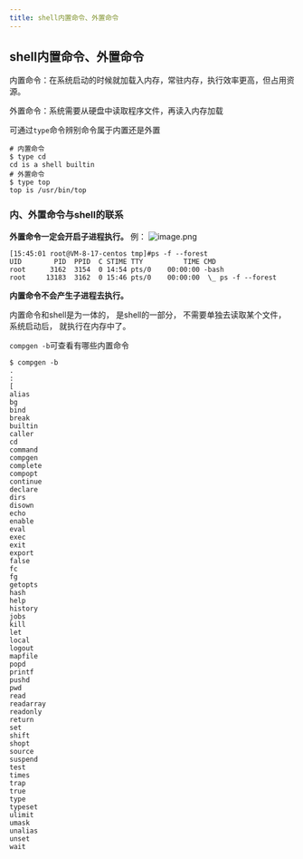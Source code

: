 ```yaml
---
title: shell内置命令、外置命令
---
```




## shell内置命令、外置命令

内置命令：在系统启动的时候就加载入内存，常驻内存，执行效率更高，但占用资源。

外置命令：系统需要从硬盘中读取程序文件，再读入内存加载

可通过`type`命令辨别命令属于内置还是外置

```shell
# 内置命令
$ type cd
cd is a shell builtin
# 外置命令
$ type top
top is /usr/bin/top
```


### 内、外置命令与shell的联系
**外置命令一定会开启子进程执行。**
例：
![image.png](https://leo-1258140835.cos.ap-guangzhou.myqcloud.com/blogimages/1656400761000-55265eff-eea2-4a6e-83de-9e75c8d93226.png)



```shell
[15:45:01 root@VM-8-17-centos tmp]#ps -f --forest
UID        PID  PPID  C STIME TTY          TIME CMD
root      3162  3154  0 14:54 pts/0    00:00:00 -bash
root     13183  3162  0 15:46 pts/0    00:00:00  \_ ps -f --forest
```

**内置命令不会产生子进程去执行。**

内置命令和shell是为一体的， 是shell的一部分， 不需要单独去读取某个文件， 系统启动后， 就执行在内存中了。

`compgen -b`可查看有哪些内置命令

```shell
$ compgen -b
.
:
[
alias
bg
bind
break
builtin
caller
cd
command
compgen
complete
compopt
continue
declare
dirs
disown
echo
enable
eval
exec
exit
export
false
fc
fg
getopts
hash
help
history
jobs
kill
let
local
logout
mapfile
popd
printf
pushd
pwd
read
readarray
readonly
return
set
shift
shopt
source
suspend
test
times
trap
true
type
typeset
ulimit
umask
unalias
unset
wait
```
